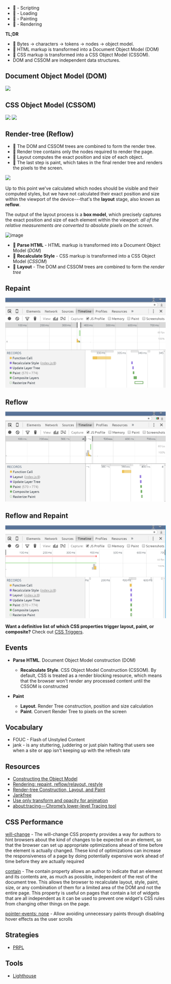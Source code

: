 
- 🍋 - Scripting
- 🔵 - Loading
- 🍏 - Painting
- 🍆 - Rendering


**TL;DR**
- 🔵 Bytes → characters → tokens → nodes → object model.
- 🔵 HTML markup is transformed into a Document Object Model (DOM)
- 🍆 CSS markup is transformed into a CSS Object Model (CSSOM).
-  DOM and CSSOM are independent data structures.


## Document Object Model (DOM)

![](https://developers.google.com/web/fundamentals/performance/critical-rendering-path/images/full-process.png)


## CSS Object Model (CSSOM)

![](https://developers.google.com/web/fundamentals/performance/critical-rendering-path/images/cssom-construction.png)
![](https://developers.google.com/web/fundamentals/performance/critical-rendering-path/images/cssom-tree.png)

## Render-tree (Reflow)
- 🍆 The DOM and CSSOM trees are combined to form the render tree.
- 🍆 Render tree contains only the nodes required to render the page.
- 🍆 Layout computes the exact position and size of each object.
- 🍏 The last step is paint, which takes in the final render tree and renders the pixels to the screen.

![](https://developers.google.com/web/fundamentals/performance/critical-rendering-path/images/render-tree-construction.png)

Up to this point we've calculated which nodes should be visible and their computed styles, but we have not calculated their exact position and size within the viewport of the device---that's the **layout** stage, also known as **reflow**.

The output of the layout process is a **box model**, which precisely captures the exact position and size of each element within the viewport: *all of the relative measurements are converted to absolute pixels on the screen*.

![image](https://user-images.githubusercontent.com/616193/51072688-7fa4c400-1675-11e9-82e0-2e9764ce17f0.png)

- 🔵 **Parse HTML** - HTML markup is transformed into a Document Object Model (*DOM*)
- 🍆 **Recalculate Style** - CSS markup is transformed into a CSS Object Model (*CSSOM*)
- 🍆 **Layout** - The DOM and CSSOM trees are combined to form the *render tree*

## Repaint

![Repaint Timeline Example](javascript/repaint/repaint.png)


## Reflow
![Repaint Timeline Example](javascript/reflow/reflow.png)


## Reflow and Repaint
![Repaint Timeline Example](javascript/reflow-repaint/reflow-repaint.png)



**Want a definitive list of which CSS properties trigger layout, paint, or composite?** Check out [CSS Triggers](https://csstriggers.com/).


## Events

- **Parse HTML**. Document Object Model construction (DOM)
   - **Recalculate Style**. CSS Object Model Construction (CSSOM). By default, CSS is treated as
    a render blocking resource, which means that the browser won't render any processed content until the 
    CSSOM is constructed

- **Paint**
   - **Layout**. Render Tree construction, position and size calculation
   - **Paint**. Convert Render Tree to pixels on the screen


## Vocabulary

- FOUC - Flash of Unstyled Content
- jank - is any stuttering, juddering or just plain halting that users see when a site or app isn't keeping up with the refresh rate


## Resources
- [Constructing the Object Model](https://developers.google.com/web/fundamentals/performance/critical-rendering-path/constructing-the-object-model)
- [Rendering: repaint, reflow/relayout, restyle](http://www.phpied.com/rendering-repaint-reflowrelayout-restyle/)
- [Render-tree Construction, Layout, and Paint](https://developers.google.com/web/fundamentals/performance/critical-rendering-path/render-tree-construction)
- [Jankfree](http://jankfree.org/)
- [Use only transform and opacity for animation](https://aerotwist.com/blog/flip-your-animations/)
- [about:tracing — Chrome’s lower-level Tracing tool](https://docs.google.com/presentation/d/1Lq2DD28CGa7bxawVH_2OcmyiTiBn74dvC6vn2essroY/edit#slide=id.g1a504e63c9_2_84)



## CSS Performance

[will-change](https://developer.mozilla.org/en/docs/Web/CSS/will-change) - The will-change CSS property provides a way for authors to hint browsers about the kind of changes to be expected on an element, so that the browser can set up appropriate optimizations ahead of time before the element is actually changed. These kind of optimizations can increase the responsiveness of a page by doing potentially expensive work ahead of time before they are actually required

[contain](https://developer.mozilla.org/en-US/docs/Web/CSS/contain) - The contain property allows an author to indicate that an element and its contents are, as much as possible, independent of the rest of the document tree. This allows the browser to recalculate layout, style, paint, size, or any combination of them for a limited area of the DOM and not the entire page. This property is useful on pages that contain a lot of widgets that are all independent as it can be used to prevent one widget's CSS rules from changing other things on the page.

[pointer-events: none](https://www.thecssninja.com/css/pointer-events-60fps) -  Allow avoiding unnecessary paints through disabling hover effects as the user scrolls


## Strategies

- [PRPL](https://developers.google.com/web/fundamentals/performance/prpl-pattern/)


## Tools

- [Lighthouse](https://developers.google.com/web/tools/lighthouse/)
